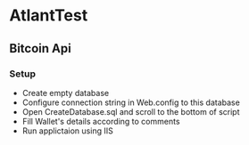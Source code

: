 # AtlantTest
## Bitcoin Api

### Setup
* Create empty database
* Configure connection string in Web.config to this database
* Open CreateDatabase.sql and scroll to the bottom of script
* Fill Wallet's details according to comments
* Run applictaion using IIS

